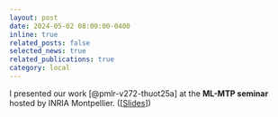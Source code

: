 ```yaml
---
layout: post
date: 2024-05-02 08:00:00-0400
inline: true
related_posts: false
selected_news: true
related_publications: true
category: local
---
```


I presented our work [@pmlr-v272-thuot25a] at the <strong>ML-MTP seminar</strong> hosted by INRIA Montpellier. ([<a href="https://victorthuot.github.io/assets/pdf/slides_ML-MTP_may2024.pdf">Slides</a>])
